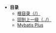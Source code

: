 * **目录**
    * [根目录（/）](/README)
    * [回到上一级（../）](/doc/03-数据库/01-MySql/README.md)
    * [Mybatis Plus](/doc/03-数据库/01-MySql/02-Mybatis%20Plus/02-mybatis-plus.md)
